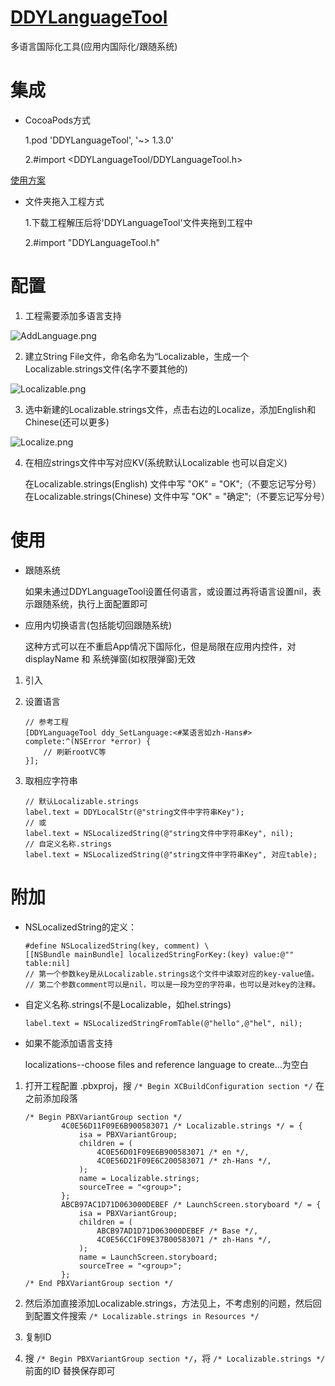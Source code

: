 # [DDYLanguageTool](https://github.com/RainOpen/DDYLanguageTool)

多语言国际化工具(应用内国际化/跟随系统)


# 集成

* CocoaPods方式 

  1.pod 'DDYLanguageTool', '~> 1.3.0' 
 
  2.#import <DDYLanguageTool/DDYLanguageTool.h>

[使用方案](https://github.com/starainDou/DDYLanguageTool)

* 文件夹拖入工程方式
  
  1.下载工程解压后将'DDYLanguageTool'文件夹拖到工程中

  2.#import "DDYLanguageTool.h"
  
# 配置

1. 工程需要添加多语言支持

![AddLanguage.png](http://upload-images.jianshu.io/upload_images/1465510-df8357aea2b0ec6f.png?imageMogr2/auto-orient/strip%7CimageView2/2/w/1240)

2. 建立String File文件，命名命名为“Localizable，生成一个Localizable.strings文件(名字不要其他的) 

![Localizable.png](http://upload-images.jianshu.io/upload_images/1465510-451ef24a5833160c.png?imageMogr2/auto-orient/strip%7CimageView2/2/w/1240)

3. 选中新建的Localizable.strings文件，点击右边的Localize，添加English和Chinese(还可以更多)

![Localize.png](http://upload-images.jianshu.io/upload_images/1465510-0421e964609dedb8.png?imageMogr2/auto-orient/strip%7CimageView2/2/w/1240)

4. 在相应strings文件中写对应KV(系统默认Localizable 也可以自定义)

    在Localizable.strings(English)  文件中写 "OK" = "OK";（不要忘记写分号） 
    在Localizable.strings(Chinese) 文件中写 "OK" = "确定";（不要忘记写分号）

# 使用

* 跟随系统

    如果未通过DDYLanguageTool设置任何语言，或设置过再将语言设置nil，表示跟随系统，执行上面配置即可

* 应用内切换语言(包括能切回跟随系统)

    这种方式可以在不重启App情况下国际化，但是局限在应用内控件，对displayName 和 系统弹窗(如权限弹窗)无效
    
1. 引入
2. 设置语言

    ```
    // 参考工程
    [DDYLanguageTool ddy_SetLanguage:<#某语言如zh-Hans#> complete:^(NSError *error) {
        // 刷新rootVC等
    }];
    ```

3. 取相应字符串

    ```
    // 默认Localizable.strings
    label.text = DDYLocalStr(@"string文件中字符串Key");
    // 或
    label.text = NSLocalizedString(@"string文件中字符串Key", nil);
    // 自定义名称.strings
    label.text = NSLocalizedString(@"string文件中字符串Key", 对应table);
    ```

# 附加

* NSLocalizedString的定义：

    ```
    #define NSLocalizedString(key, comment) \
    [[NSBundle mainBundle] localizedStringForKey:(key) value:@"" table:nil]
    // 第一个参数key是从Localizable.strings这个文件中读取对应的key-value值。
    // 第二个参数comment可以是nil，可以是一段为空的字符串，也可以是对key的注释。
    ```

* 自定义名称.strings(不是Localizable，如hel.strings)

    ```
    label.text = NSLocalizedStringFromTable(@"hello",@"hel", nil);
    ```

* 如果不能添加语言支持

    localizations--choose files and reference language to create...为空白
    
1. 打开工程配置 .pbxproj，搜 ``` /* Begin XCBuildConfiguration section */ ```
在之前添加段落

    ```
    /* Begin PBXVariantGroup section */
    		4C0E56D11F09E6B900583071 /* Localizable.strings */ = {
    			isa = PBXVariantGroup;
    			children = (
    				4C0E56D01F09E6B900583071 /* en */,
    				4C0E56D21F09E6C200583071 /* zh-Hans */,
    			);
    			name = Localizable.strings;
    			sourceTree = "<group>";
    		};
    		ABCB97AC1D71D063000DEBEF /* LaunchScreen.storyboard */ = {
    			isa = PBXVariantGroup;
    			children = (
    				ABCB97AD1D71D063000DEBEF /* Base */,
    				4C0E56CC1F09E37B00583071 /* zh-Hans */,
    			);
    			name = LaunchScreen.storyboard;
    			sourceTree = "<group>";
    		};
    /* End PBXVariantGroup section */
    ```
    
2. 然后添加直接添加Localizable.strings，方法见上，不考虑别的问题，然后回到配置文件搜索 ``` /* Localizable.strings in Resources */ ```
3. 复制ID
4. 搜 ``` /* Begin PBXVariantGroup section */ ```，将 ``` /* Localizable.strings */ ``` 前面的ID 替换保存即可
